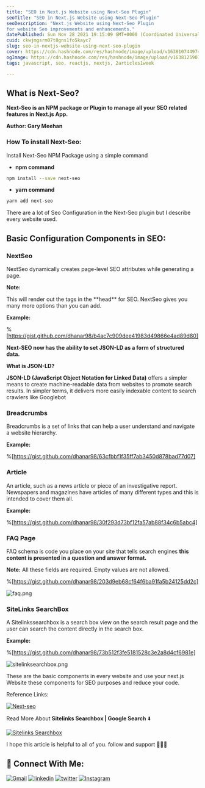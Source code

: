 ```yaml
---
title: "SEO in Next.js Website using Next-Seo Plugin"
seoTitle: "SEO in Next.js Website using Next-Seo Plugin"
seoDescription: "Next.js Website using Next-Seo Plugin
for website Seo improvements and enhancements."
datePublished: Sun Nov 28 2021 19:15:09 GMT+0000 (Coordinated Universal Time)
cuid: ckwjmgsrm07t8gns1fo5kayc7
slug: seo-in-nextjs-website-using-next-seo-plugin
cover: https://cdn.hashnode.com/res/hashnode/image/upload/v1638107449748/a8ICA4Jjr.jpeg
ogImage: https://cdn.hashnode.com/res/hashnode/image/upload/v1638125907788/jWqcDK69G.jpeg
tags: javascript, seo, reactjs, nextjs, 2articles1week

---
```


## What is Next-Seo?

**Next-Seo is an NPM package or Plugin to manage all your SEO related features in Next.js App.**

**Author:  Gary Meehan**

### How To install Next-Seo:

Install Next-Seo NPM Package using a simple command

- **npm command**


```bash
npm install --save next-seo
```

- **yarn command**

```bash
yarn add next-seo
```

There are a lot of Seo Configuration in the Next-Seo plugin but I describe every website used.

## Basic Configuration Components in SEO:

### NextSeo

NextSeo dynamically creates page-level SEO attributes while generating a page.

**Note:**
<p>This will render out the tags in the **head** for SEO.  NextSeo gives you many more options than you can add.</p>

**Example:**

%[https://gist.github.com/dhanar98/b4ac7c909dee41983d49866e4ad89d80]

**Next-SEO now has the ability to set JSON-LD as a form of structured data.** 

**What is JSON-LD?**

**JSON-LD (JavaScript Object Notation for Linked Data)** offers a simpler means to create machine-readable data from websites to promote search results. In simpler terms, it delivers more easily indexable content to search crawlers like Googlebot

### Breadcrumbs

Breadcrumbs is a set of links that can help a user understand and navigate a website hierarchy.

**Example:**

%[https://gist.github.com/dhanar98/63cfbbf1f35ff7ab3450d878bad77d07]


### Article

An article, such as a news article or piece of an investigative report. Newspapers and magazines have articles of many different types and this is intended to cover them all.

**Example:**

%[https://gist.github.com/dhanar98/30f293d73bf12fa57ab88f34c6b5abc4]

### FAQ Page

FAQ schema is code you place on your site that tells search engines **this content is presented in a question and answer format.**


**Note:**
All these fields are required. Empty values are not allowed.

%[https://gist.github.com/dhanar98/203d9eb68cf64f6ba91fa5b24125dd2c]

![faq.png](https://cdn.hashnode.com/res/hashnode/image/upload/v1638124778285/mA1MrX-Va.png)


### SiteLinks SearchBox
A Sitelinkssearchbox is a search box view on the search result page and the user can search the content directly in the search box. 


**Example:**

%[https://gist.github.com/dhanar98/73b512f3fe5181528c3e2a8d4cf6981e]

![sitelinksearchbox.png](https://cdn.hashnode.com/res/hashnode/image/upload/v1638124809603/r_YVKgK7v.png)

These are the basic components in every website and use your next.js Website these components for SEO purposes and reduce your code. 

Reference Links:

 [![Next-seo](https://img.shields.io/badge/Next_Seo-000000?style=for-the-badge&logo=next.js&logoColor=white)](https://github.com/garmeeh/next-seo)

Read More About **Sitelinks Searchbox | Google Search** ⬇️

 [![Sitelinks Searchbox](https://img.shields.io/badge/Sitelinks_Searchbox-ffd200?style=for-the-badge&logo=googlesearchconsole&logoColor=458CF5)](https://developers.google.com/search/docs/advanced/structured-data/sitelinks-searchbox)

I hope this article is helpful to all of you. follow and support 💜💜💜

## 📱 Connect With Me:
[![Gmail](https://img.shields.io/badge/gmail-F44336?style=for-the-badge&logo=gmail&logoColor=white)](mailto:dhanasekarravi98@gmail.com)
[![linkedin](https://img.shields.io/badge/linkedin-0A66C2?style=for-the-badge&logo=linkedin&logoColor=white)](https://www.linkedin.com/in/dhanar98/)
[![twitter](https://img.shields.io/badge/twitter-1DA1F2?style=for-the-badge&logo=twitter&logoColor=white)](https://twitter.com/dhanar98)
[![Instagram](https://img.shields.io/badge/instagram-000?style=for-the-badge&logo=instagram&logoColor=ffd200)](https://www.instagram.com/dhanar.98/)



